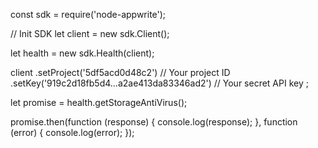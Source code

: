 const sdk = require('node-appwrite');

// Init SDK
let client = new sdk.Client();

let health = new sdk.Health(client);

client
    .setProject('5df5acd0d48c2') // Your project ID
    .setKey('919c2d18fb5d4...a2ae413da83346ad2') // Your secret API key
;

let promise = health.getStorageAntiVirus();

promise.then(function (response) {
    console.log(response);
}, function (error) {
    console.log(error);
});